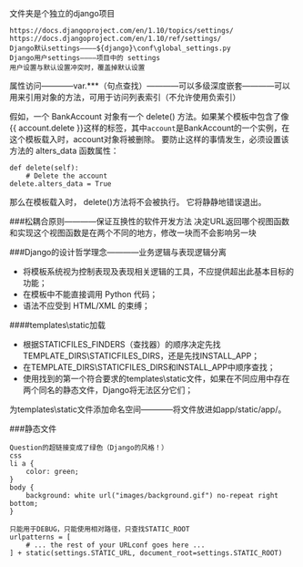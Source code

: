 文件夹是个独立的django项目

```
https://docs.djangoproject.com/en/1.10/topics/settings/
https://docs.djangoproject.com/en/1.10/ref/settings/
Django默认settings————${django}\conf\global_settings.py
Django用户settings————项目中的 settings
用户设置与默认设置冲突时，覆盖掉默认设置
```

属性访问————var.***（句点查找）————可以多级深度嵌套————可以用来引用对象的方法，可用于访问列表索引（不允许使用负索引）

假如，一个 BankAccount 对象有一个 delete() 方法。如果某个模板中包含了像 {{ account.delete }}这样的标签，其中`account`是BankAccount的一个实例，在这个模板载入时，account对象将被删除。
要防止这样的事情发生，必须设置该方法的 alters_data 函数属性：
```
def delete(self):
    # Delete the account
delete.alters_data = True
```
那么在模板载入时， delete()方法将不会被执行。 它将静静地错误退出。



###松耦合原则————保证互换性的软件开发方法
决定URL返回哪个视图函数和实现这个视图函数是在两个不同的地方，修改一块而不会影响另一块

###Django的设计哲学理念————业务逻辑与表现逻辑分离
- 将模板系统视为控制表现及表现相关逻辑的工具，不应提供超出此基本目标的功能；
- 在模板中不能直接调用 Python 代码；
- 语法不应受到 HTML/XML 的束缚；

####templates\static加载
- 根据STATICFILES_FINDERS（查找器）的顺序决定先找TEMPLATE_DIRS\STATICFILES_DIRS，还是先找INSTALL_APP；
- 在TEMPLATE_DIRS\STATICFILES_DIRS和INSTALL_APP中顺序查找；
- 使用找到的第一个符合要求的templates\static文件，如果在不同应用中存在两个同名的静态文件，Django将无法区分它们；

为templates\static文件添加命名空间————将文件放进如app/static/app/。


###静态文件

```
Question的超链接变成了绿色（Django的风格！）
css
li a {
    color: green;
}
body {
    background: white url("images/background.gif") no-repeat right bottom;
}

只能用于DEBUG，只能使用相对路径，只查找STATIC_ROOT
urlpatterns = [
    # ... the rest of your URLconf goes here ...
] + static(settings.STATIC_URL, document_root=settings.STATIC_ROOT)
```